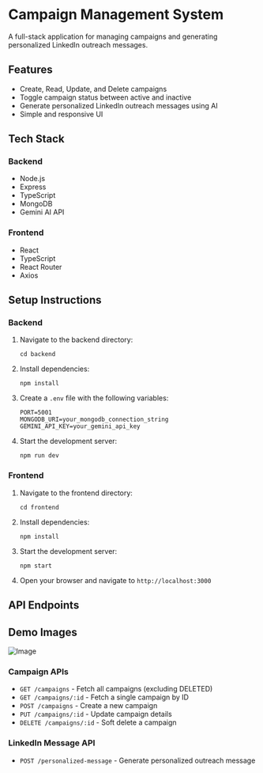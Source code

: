 # Campaign Management System

A full-stack application for managing campaigns and generating personalized LinkedIn outreach messages.

## Features

- Create, Read, Update, and Delete campaigns
- Toggle campaign status between active and inactive
- Generate personalized LinkedIn outreach messages using AI
- Simple and responsive UI

## Tech Stack

### Backend
- Node.js
- Express
- TypeScript
- MongoDB
- Gemini AI API

### Frontend
- React
- TypeScript
- React Router
- Axios

## Setup Instructions

### Backend

1. Navigate to the backend directory:
   ```
   cd backend
   ```

2. Install dependencies:
   ```
   npm install
   ```

3. Create a `.env` file with the following variables:
   ```
   PORT=5001
   MONGODB_URI=your_mongodb_connection_string
   GEMINI_API_KEY=your_gemini_api_key
   ```

4. Start the development server:
   ```
   npm run dev
   ```

### Frontend

1. Navigate to the frontend directory:
   ```
   cd frontend
   ```

2. Install dependencies:
   ```
   npm install
   ```

3. Start the development server:
   ```
   npm start
   ```

4. Open your browser and navigate to `http://localhost:3000`

## API Endpoints

## Demo Images

![Image](https://github.com/user-attachments/assets/0f2bb6f8-4588-40be-91c1-f84ab18d7e17)


### Campaign APIs
- `GET /campaigns` - Fetch all campaigns (excluding DELETED)
- `GET /campaigns/:id` - Fetch a single campaign by ID
- `POST /campaigns` - Create a new campaign
- `PUT /campaigns/:id` - Update campaign details
- `DELETE /campaigns/:id` - Soft delete a campaign

### LinkedIn Message API
- `POST /personalized-message` - Generate personalized outreach message 
